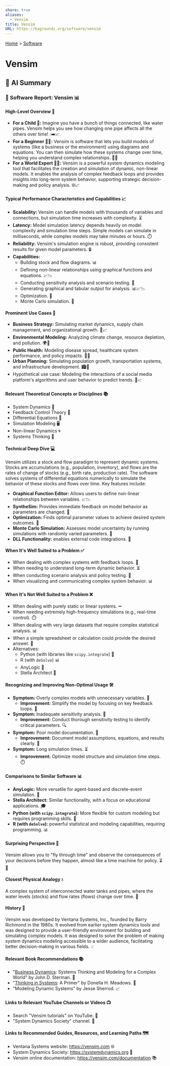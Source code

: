 ```yaml
---
share: true
aliases:
  - Vensim
title: Vensim
URL: https://bagrounds.org/software/vensim
---
```

[Home](../index.md) > [Software](./index.md)  
# Vensim  
  
## 🤖 AI Summary  
### 💾 Software Report: Vensim 📊  
  
#### High-Level Overview 🧠  
  
  * **For a Child 🧒:** Imagine you have a bunch of things connected, like water pipes. Vensim helps you see how changing one pipe affects all the others over time\! 💧➡️📈  
  * **For a Beginner 🧑‍💻:** Vensim is software that lets you build models of systems (like a business or the environment) using diagrams and equations. You can then simulate how these systems change over time, helping you understand complex relationships. 🔄💡  
  * **For a World Expert 🧙‍♂️:** Vensim is a powerful system dynamics modeling tool that facilitates the creation and simulation of dynamic, non-linear models. It enables the analysis of complex feedback loops and provides insights into long-term system behavior, supporting strategic decision-making and policy analysis. 🌐📈  
  
#### Typical Performance Characteristics and Capabilities 📈  
  
  * **Scalability:** Vensim can handle models with thousands of variables and connections, but simulation time increases with complexity. ⏳  
  * **Latency:** Model simulation latency depends heavily on model complexity and simulation time steps. Simple models can simulate in milliseconds, while complex models may take minutes or hours. ⏱️  
  * **Reliability:** Vensim's simulation engine is robust, providing consistent results for given model parameters. 🔒  
  * **Capabilities:**  
      * Building stock and flow diagrams. 📊  
      * Defining non-linear relationships using graphical functions and equations. 📈📉  
      * Conducting sensitivity analysis and scenario testing. 🧪  
      * Generating graphical and tabular output for analysis. 📊📈📉  
      * Optimization. 🎯  
      * Monte Carlo simulation. 🎲  
  
#### Prominent Use Cases 🏢  
  
  * **Business Strategy:** Simulating market dynamics, supply chain management, and organizational growth. 💼📈  
  * **Environmental Modeling:** Analyzing climate change, resource depletion, and pollution. 🌍🌿  
  * **Public Health:** Modeling disease spread, healthcare system performance, and policy impacts. 🏥🦠  
  * **Urban Planning:** Simulating population growth, transportation systems, and infrastructure development. 🏙️🚗  
  * Hypothetical use case: Modeling the interactions of a social media platform's algorithms and user behavior to predict trends. 📱📈  
  
#### Relevant Theoretical Concepts or Disciplines 📚  
  
  * System Dynamics 🔄  
  * Feedback Control Theory 🔁  
  * Differential Equations 🔢  
  * Simulation Modeling 🖥️  
  * Non-linear Dynamics 🌀  
  * Systems Thinking 🧠  
  
#### Technical Deep Dive 💻  
  
Vensim utilizes a stock and flow paradigm to represent dynamic systems. Stocks are accumulations (e.g., population, inventory), and flows are the rates of change of stocks (e.g., birth rate, production rate). The software solves systems of differential equations numerically to simulate the behavior of these stocks and flows over time. Key features include:  
  
  * **Graphical Function Editor:** Allows users to define non-linear relationships between variables. 📈📉  
  * **SyntheSim:** Provides immediate feedback on model behavior as parameters are changed. 🔄  
  * **Optimization:** Finds optimal parameter values to achieve desired system outcomes. 🎯  
  * **Monte Carlo Simulation:** Assesses model uncertainty by running simulations with randomly varied parameters. 🎲  
  * **DLL Functionality:** enables external code integrations. 🔗  
  
#### When It's Well Suited to a Problem ✅  
  
  * When dealing with complex systems with feedback loops. 🔄  
  * When needing to understand long-term dynamic behavior. ⏳  
  * When conducting scenario analysis and policy testing. 🧪  
  * When visualizing and communicating complex system behavior. 📊  
  
#### When It's Not Well Suited to a Problem ❌  
  
  * When dealing with purely static or linear systems. ➖  
  * When needing extremely high-frequency simulations (e.g., real-time control). ⏱️  
  * When dealing with very large datasets that require complex statistical analysis. 📊  
  * When a simple spreadsheet or calculation could provide the desired answer. 🔢  
  * Alternatives:  
      * Python (with libraries like `scipy.integrate`) 🐍  
      * R (with `deSolve`) 📊  
      * AnyLogic 🤖  
      * Stella Architect 📐  
  
#### Recognizing and Improving Non-Optimal Usage 🛠️  
  
  * **Symptom:** Overly complex models with unnecessary variables. 🤯  
      * **Improvement:** Simplify the model by focusing on key feedback loops. 🔄  
  * **Symptom:** Inadequate sensitivity analysis. 🧪  
      * **Improvement:** Conduct thorough sensitivity testing to identify critical parameters. 🔍  
  * **Symptom:** Poor model documentation. 📝  
      * **Improvement:** Document model assumptions, equations, and results clearly. 📖  
  * **Symptom:** Long simulation times. ⏳  
      * **Improvement:** Optimize model structure and simulation time steps. ⏱️  
  
#### Comparisons to Similar Software 📊  
  
  * **AnyLogic:** More versatile for agent-based and discrete-event simulation. 🤖  
  * **Stella Architect:** Similar functionality, with a focus on educational applications. 🎓  
  * **Python (with `scipy.integrate`):** More flexible for custom modeling but requires programming skills. 🐍  
  * **R (with `deSolve`):** powerful statistical and modeling capabilities, requiring programming. 📊  
  
#### Surprising Perspective 🤯  
  
Vensim allows you to "fly through time" and observe the consequences of your decisions before they happen, almost like a time machine for policy. ⏳🚀  
  
#### Closest Physical Analogy 💧  
  
A complex system of interconnected water tanks and pipes, where the water levels (stocks) and flow rates (flows) change over time. 🔄  
  
#### History 📜  
  
Vensim was developed by Ventana Systems, Inc., founded by Barry Richmond in the 1980s. It evolved from earlier system dynamics tools and was designed to provide a user-friendly environment for building and simulating complex models. It was designed to solve the problem of making system dynamics modeling accessible to a wider audience, facilitating better decision-making in various fields. 💡  
  
#### Relevant Book Recommendations 📚  
  
  * "[Business Dynamics](../books/business-dynamics.md): Systems Thinking and Modeling for a Complex World" by John D. Sterman. 💼  
  * "[Thinking in Systems](../books/thinking-in-systems.md): A Primer" by Donella H. Meadows. 🧠  
  * "Modeling Dynamic Systems" by Jesse Sherrod. 📈  
  
#### Links to Relevant YouTube Channels or Videos 📺  
  
  * Search "Vensim tutorials" on YouTube. 🎥  
  * "System Dynamics Society" channel. 🔄  
  
#### Links to Recommended Guides, Resources, and Learning Paths 🗺️  
  
  * Ventana Systems website: https://vensim.com 🌐  
  * System Dynamics Society: https://systemdynamics.org 🔄  
  * Vensim online documentation: https://vensim.com/documentation 📚  
